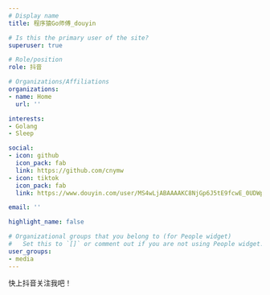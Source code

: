 ```yaml
---
# Display name
title: 程序猿Go师傅_douyin

# Is this the primary user of the site?
superuser: true

# Role/position
role: 抖音

# Organizations/Affiliations
organizations:
- name: Home
  url: ''

interests:
- Golang
- Sleep

social:
- icon: github
  icon_pack: fab
  link: https://github.com/cnymw
- icon: tiktok
  icon_pack: fab
  link: https://www.douyin.com/user/MS4wLjABAAAAKC8NjGp6J5tE9fcwE_0UDWpTPEAE-v81VwVxhx3-uyQ

email: ''

highlight_name: false

# Organizational groups that you belong to (for People widget)
#   Set this to `[]` or comment out if you are not using People widget.
user_groups:
- media
---
```


快上抖音关注我吧！